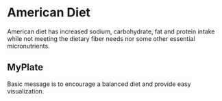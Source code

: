 # American Diet
American diet has increased sodium, carbohydrate, fat and protein intake while not meeting the dietary fiber needs nor some other essential micronutrients. 
## MyPlate
Basic message is to encourage a balanced diet and provide easy visualization. 